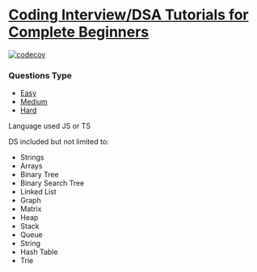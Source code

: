 # [Coding Interview/DSA Tutorials for Complete Beginners](https://www.youtube.com/watch?v=n3I-Lw9pkfU&list=PLpkrMokklzr0AyKje3Ev6xpC4jAgKDOr-)

[![codecov](https://codecov.io/gh/piyush97/Competitive-Coding-tutorial/branch/main/graph/badge.svg?token=yqY1m6fje9)](https://codecov.io/gh/piyush97/Competitive-Coding-tutorial)


### Questions Type

- [Easy](/Easy)
- [Medium](/Medium)
- [Hard](/Hard)

Language used JS or TS

DS included but not limited to:

- Strings
- Arrays
- Binary Tree
- Binary Search Tree
- Linked List
- Graph
- Matrix
- Heap
- Stack
- Queue
- String
- Hash Table
- Trie

